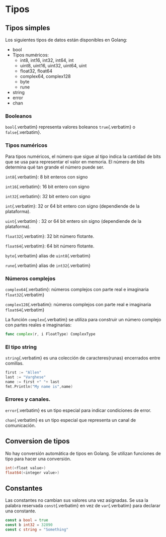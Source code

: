 # Tipos

## Tipos simples

Los siguientes tipos de datos están disponibles en Golang:

-   bool
-   Tipos numéricos:
    -   int8, int16, int32, int64, int
    -   uint8, uint16, uint32, uint64, uint
    -   float32, float64
    -   complex64, complex128
    -   byte
    -   rune
-   string
-   error
-   chan

### Booleanos

`bool`{.verbatim} representa valores boleanos `true`{.verbatim} o
`false`{.verbatim}.

### Tipos numéricos

Para tipos numéricos, el número que sigue al tipo indica la cantidad de
bits que se usa para representar el valor en memoria. El número de bits
determina qué tan grande el número puede ser.

`int8`{.verbatim}: 8 bit enteros con signo

`int16`{.verbatim}: 16 bit entero con signo

`int32`{.verbatim}: 32 bit entero con signo

`int`{.verbatim}: 32 or 64 bit entero con signo (dependiende de la
plataforma).

`uint`{.verbatim} : 32 or 64 bit entero sin signo (dependiende de la
plataforma).

`float32`{.verbatim}: 32 bit número flotante.

`float64`{.verbatim}: 64 bit número flotante.

`byte`{.verbatim} alias de `uint8`{.verbatim}

`rune`{.verbatim} alias de `int32`{.verbatim}

### Números complejos

`complex64`{.verbatim}: números complejos con parte real e imaginaria
`float32`{.verbatim}

`complex128`{.verbatim}: números complejos con parte real e imaginaria
`float64`{.verbatim}

La función `complex`{.verbatim} se utiliza para construir un número
complejo con partes reales e imaginarias:

``` go
func complex(r, i FloatType) ComplexType
```

### El tipo string

`string`{.verbatim} es una colección de caracteres(runas) encerrados
entre comillas.

``` go
first := "Allen"
last := "Varghese"
name := first +" "+ last
fmt.Println("My name is",name)
```

### Errores y canales.

`error`{.verbatim} es un tipo especial para indicar condiciones de
error.

`chan`{.verbatim} es un tipo especial que representa un canal de
comunicación.

## Conversion de tipos

No hay conversión automática de tipos en Golang. Se utilizan funciones
de tipo para hacer una conversión.

``` go
int(<float value>)
float64(<integer value>)
```

## Constantes

Las constantes no cambian sus valores una vez asignadas. Se usa la
palabra reservada `const`{.verbatim} en vez de `var`{.verbatim} para
declarar una constante.

``` go
const a bool = true
const b int32 = 32890
const c string = "Something"
```
